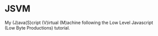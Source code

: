 # JSVM

My (J)ava(S)cript (V)irtual (M)achine following the Low Level Javascript (Low Byte Productions) tutorial.
